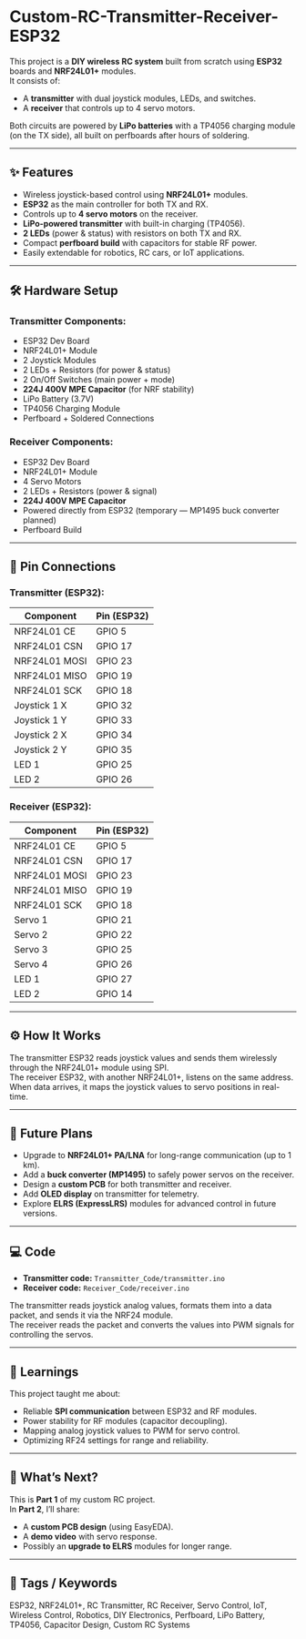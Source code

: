 # Custom-RC-Transmitter-Receiver-ESP32

This project is a **DIY wireless RC system** built from scratch using **ESP32** boards and **NRF24L01+** modules.  
It consists of:
- A **transmitter** with dual joystick modules, LEDs, and switches.
- A **receiver** that controls up to 4 servo motors.  

Both circuits are powered by **LiPo batteries** with a TP4056 charging module (on the TX side), all built on perfboards after hours of soldering.

---

## ✨ Features
- Wireless joystick-based control using **NRF24L01+** modules.
- **ESP32** as the main controller for both TX and RX.
- Controls up to **4 servo motors** on the receiver.
- **LiPo-powered transmitter** with built-in charging (TP4056).
- **2 LEDs** (power & status) with resistors on both TX and RX.
- Compact **perfboard build** with capacitors for stable RF power.
- Easily extendable for robotics, RC cars, or IoT applications.

---

## 🛠 Hardware Setup

### **Transmitter Components:**
- ESP32 Dev Board  
- NRF24L01+ Module  
- 2 Joystick Modules  
- 2 LEDs + Resistors (for power & status)  
- 2 On/Off Switches (main power + mode)  
- **224J 400V MPE Capacitor** (for NRF stability)  
- LiPo Battery (3.7V)  
- TP4056 Charging Module  
- Perfboard + Soldered Connections  

### **Receiver Components:**
- ESP32 Dev Board  
- NRF24L01+ Module  
- 4 Servo Motors  
- 2 LEDs + Resistors (power & signal)  
- **224J 400V MPE Capacitor**  
- Powered directly from ESP32 (temporary — MP1495 buck converter planned)  
- Perfboard Build  

---

## 🔌 Pin Connections

### **Transmitter (ESP32):**
| Component     | Pin (ESP32)      |
|---------------|------------------|
| NRF24L01 CE   | GPIO 5           |
| NRF24L01 CSN  | GPIO 17          |
| NRF24L01 MOSI | GPIO 23          |
| NRF24L01 MISO | GPIO 19          |
| NRF24L01 SCK  | GPIO 18          |
| Joystick 1 X  | GPIO 32          |
| Joystick 1 Y  | GPIO 33          |
| Joystick 2 X  | GPIO 34          |
| Joystick 2 Y  | GPIO 35          |
| LED 1         | GPIO 25          |
| LED 2         | GPIO 26          |

### **Receiver (ESP32):**
| Component     | Pin (ESP32)      |
|---------------|------------------|
| NRF24L01 CE   | GPIO 5           |
| NRF24L01 CSN  | GPIO 17          |
| NRF24L01 MOSI | GPIO 23          |
| NRF24L01 MISO | GPIO 19          |
| NRF24L01 SCK  | GPIO 18          |
| Servo 1       | GPIO 21          |
| Servo 2       | GPIO 22          |
| Servo 3       | GPIO 25          |
| Servo 4       | GPIO 26          |
| LED 1         | GPIO 27          |
| LED 2         | GPIO 14          |

---

## ⚙️ How It Works
The transmitter ESP32 reads joystick values and sends them wirelessly through the NRF24L01+ module using SPI.  
The receiver ESP32, with another NRF24L01+, listens on the same address. When data arrives, it maps the joystick values to servo positions in real-time.

---

## 🚀 Future Plans
- Upgrade to **NRF24L01+ PA/LNA** for long-range communication (up to 1 km).  
- Add a **buck converter (MP1495)** to safely power servos on the receiver.  
- Design a **custom PCB** for both transmitter and receiver.  
- Add **OLED display** on transmitter for telemetry.  
- Explore **ELRS (ExpressLRS)** modules for advanced control in future versions.

---

## 💻 Code
- **Transmitter code:** `Transmitter_Code/transmitter.ino`  
- **Receiver code:** `Receiver_Code/receiver.ino`  

The transmitter reads joystick analog values, formats them into a data packet, and sends it via the NRF24 module.  
The receiver reads the packet and converts the values into PWM signals for controlling the servos.

---

## 🧠 Learnings
This project taught me about:
- Reliable **SPI communication** between ESP32 and RF modules.
- Power stability for RF modules (capacitor decoupling).  
- Mapping analog joystick values to PWM for servo control.  
- Optimizing RF24 settings for range and reliability.

---

## 📅 What’s Next?
This is **Part 1** of my custom RC project.  
In **Part 2**, I’ll share:
- A **custom PCB design** (using EasyEDA).  
- A **demo video** with servo response.  
- Possibly an **upgrade to ELRS** modules for longer range.  

---

## 🔖 Tags / Keywords
ESP32, NRF24L01+, RC Transmitter, RC Receiver, Servo Control, IoT, Wireless Control, Robotics, DIY Electronics, Perfboard, LiPo Battery, TP4056, Capacitor Design, Custom RC Systems
